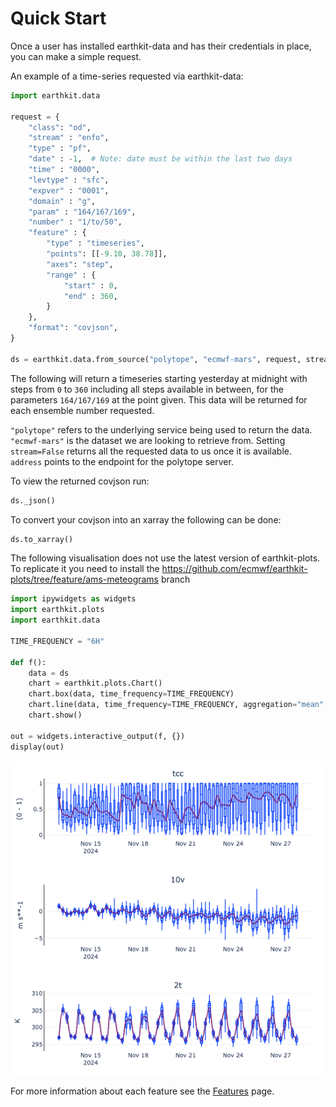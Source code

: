# Quick Start

Once a user has installed earthkit-data and has their credentials in place, you can make a simple request.

An example of a time-series requested via earthkit-data:

```python
import earthkit.data

request = {
    "class": "od",
    "stream" : "enfo",
    "type" : "pf",
    "date" : -1,  # Note: date must be within the last two days
    "time" : "0000",
    "levtype" : "sfc",
    "expver" : "0001", 
    "domain" : "g",
    "param" : "164/167/169",
    "number" : "1/to/50",
    "feature" : {
        "type" : "timeseries",
        "points": [[-9.10, 38.78]],
        "axes": "step",
        "range" : {
            "start" : 0,
            "end" : 360,
        }
    },
    "format": "covjson",
}

ds = earthkit.data.from_source("polytope", "ecmwf-mars", request, stream=False, address='polytope.ecmwf.int')
```
The following will return a timeseries starting yesterday at midnight with steps from `0` to `360` including all steps available in between, for the parameters `164/167/169` at the point given. This data will be returned for each ensemble number requested.

`"polytope"` refers to the underlying service being used to return the data. `"ecmwf-mars"` is the dataset we are looking to retrieve from. Setting `stream=False` returns all the requested data to us once it is available. `address` points to the endpoint for the polytope server.

To view the returned covjson run:

```python
ds._json()
```

To convert your covjson into an xarray the following can be done:

```python
ds.to_xarray()
```

The following visualisation does not use the latest version of earthkit-plots. To replicate it you need to install the https://github.com/ecmwf/earthkit-plots/tree/feature/ams-meteograms branch

```python
import ipywidgets as widgets
import earthkit.plots
import earthkit.data

TIME_FREQUENCY = "6H"

def f():
    data = ds
    chart = earthkit.plots.Chart()
    chart.box(data, time_frequency=TIME_FREQUENCY)
    chart.line(data, time_frequency=TIME_FREQUENCY, aggregation="mean", line_color="purple")
    chart.show()

out = widgets.interactive_output(f, {})
display(out)
```

<div style="text-align:center">
<p style="float: middle; margin: 0 5px 0 0px;">
    <img src="../images/timeseries_qs.png" alt="Example Cut Out" width="750"/>
</p>
</div>

For more information about each feature see the <a href="../Features/feature">Features</a> page.